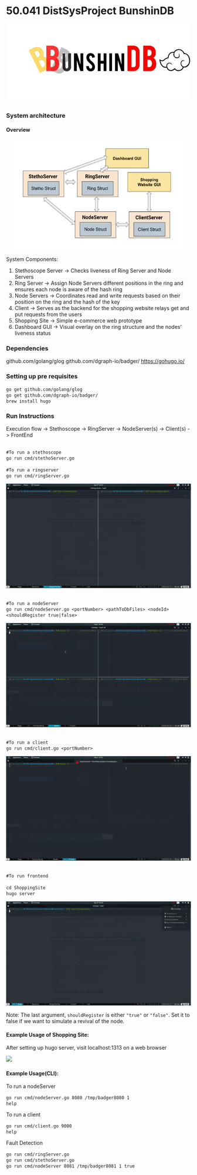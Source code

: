 # 50.041 DistSysProject BunshinDB
![](pics_gifs/logo.jpg)
### System architecture
#### Overview

<p align="center">
  <img width="460" height="300" src="pics_gifs/Overview_Architecture.png">
</p>

System Components:
1. Stethoscope Server -> Checks liveness of Ring Server and Node Servers
2. Ring Server -> Assign Node Servers different positions in the ring and ensures each node is aware of the hash ring
3. Node Servers -> Coordinates read and write requests based on their position on the ring and the hash of the key
4. Client -> Serves as the backend for the shopping website relays get and put requests from the users
5. Shopping Site -> Simple e-commerce web prototype
6. Dashboard GUI -> Visual overlay on the ring structure and the nodes' liveness status

### Dependencies 
github.com/golang/glog
github.com/dgraph-io/badger/
https://gohugo.io/

### Setting up pre requisites
```cassandraql
go get github.com/golang/glog
go get github.com/dgraph-io/badger/
brew install hugo
```

### Run Instructions 

Execution flow -> Stethoscope -> RingServer -> NodeServer(s) -> Client(s) -> FrontEnd

```cassandraql

#To run a stethoscope
go run cmd/stethoServer.go 

#To run a ringserver
go run cmd/ringServer.go 

```
![](pics_gifs/stethoring.gif)

```cassandraql

#To run a nodeServer
go run cmd/nodeServer.go <portNumber> <pathToDbFiles> <nodeId> <shouldRegister true|false> 

```
![](pics_gifs/nodes.gif)

```cassandraql

#To run a client 
go run cmd/client.go <portNumber> 

```

![](pics_gifs/client.gif)

```cassandraql

#To run frontend

cd ShoppingSite
hugo server

```
![](pics_gifs/hugo.gif)

Note: The last argument, `shouldRegister` is either `"true"` or `"false"`. 
Set it to false if we want to simulate a revival of the node.  



#### Example Usage of Shopping Site:
After setting up hugo server, visit localhost:1313 on a web browser

![](pics_gifs/shopping.gif)


#### Example Usage(CLI): 
To run a nodeServer
```cassandraq#
go run cmd/nodeServer.go 8080 /tmp/badger8080 1
help 
```
To run a client 
```cassandraql
go run cmd/client.go 9000
help 
```

Fault Detection 
```cassandraql
go run cmd/ringServer.go
go run cmd/stethoServer.go
go run cmd/nodeServer 8081 /tmp/badger8081 1 true 

```
